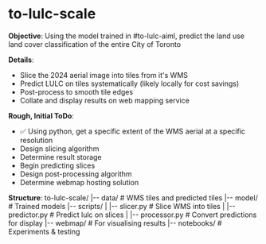 # to-lulc-scale
**Objective**: Using the model trained in #to-lulc-aiml, predict the land use land cover classification of the entire City of Toronto

**Details**:
- Slice the 2024 aerial image into tiles from it's WMS
- Predict LULC on tiles systematically (likely locally for cost savings)
- Post-process to smooth tile edges
- Collate and display results on web mapping service

**Rough, Initial ToDo**:
- ✅ Using python, get a specific extent of the WMS aerial at a specific resolution
- Design slicing algorithm 
- Determine result storage
- Begin predicting slices
- Design post-processing algorithm
- Determine webmap hosting solution

**Structure**:
to-lulc-scale/
|-- data/               # WMS tiles and predicted tiles
|-- model/              # Trained models
|-- scripts/
|   |-- slicer.py       # Slice WMS into tiles
|   |-- predictor.py    # Predict lulc on slices
|   |-- processor.py    # Convert predictions for display
|-- webmap/             # For visualising results 
|-- notebooks/          # Experiments & testing